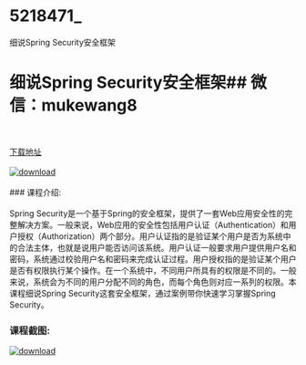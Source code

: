 # 5218471_
细说Spring Security安全框架
# 细说Spring Security安全框架## 微信：mukewang8
<br/></br>[下载地址](http://www.36tz.cn/article/5218471 "下载地址")
<br/></br>[![download](http://36tz.cn/muke_img/2021_02_1-53-300x173.png "下载地址")](http://www.36tz.cn/article/5218471 "下载地址")
<br/></br>### 课程介绍:<br/></br>Spring Security是一个基于Spring的安全框架，提供了一套Web应用安全性的完整解决方案。一般来说，Web应用的安全性包括用户认证（Authentication）和用户授权（Authorization）两个部分。用户认证指的是验证某个用户是否为系统中的合法主体，也就是说用户能否访问该系统。用户认证一般要求用户提供用户名和密码，系统通过校验用户名和密码来完成认证过程。用户授权指的是验证某个用户是否有权限执行某个操作。在一个系统中，不同用户所具有的权限是不同的。一般来说，系统会为不同的用户分配不同的角色，而每个角色则对应一系列的权限。本课程细说Spring Security这套安全框架，通过案例带你快速学习掌握Spring Security。

### 课程截图:
[![download](http://36tz.cn/muke_img/2021_02_2-57.png "下载地址")](http://www.36tz.cn/article/5218471 "下载地址")
